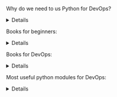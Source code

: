 Why do we need to us Python for DevOps?
<details>
Python with its programming friendly and vast libraries makes automation very easy. That is why it is used in DevOps and has become the de facto language for the automation of the DevOps. 

    - It is a great scripting language used for automation. Many tools such as Saltstack and Ansible are written in Python. 
    - It is also used for complete infrastructure automation and orchestration. To debug and code it is far ahead than Ruby. 
    - It is a very agile programming language and it takes a direct approach to program and simplicity is invaluable to DevOps. 
    - Its vast libraries for DevOps toolsets are preferred when compared to others because of its ease of access and flexibility. 
    - Not only in DevOps, but it is also used in various applications such as Machine Learning, AI, IoT, and Data Science. 
    - Learn DevOps online that covers the principles of DevOps, tools used in DevOps, and Python Programming 

Best way to use python for DevOps
You can do anything in DevOps using python. The main areas are the automation of the DevOps life cycle management using Python. The CI/CD pipeline can be automated using Python. The best ways to use Python for DevOps are as follows,

    - Automate the DevOps life cycle management
    - Automate the infrastructure deployment and configuration management
    - Use Python to modify, configure and automate the tools used in DevOps
    - Use Python for the CI/CD pipeline automation
    - Python as a script can be used for automating the small day to day checking and monitoring tasks 
    - Deploy applications automatically from Dev to QA to Prod environment
    - Ensure that DevOps applications are platform-independent by smart and simple programming using Python.
    - Automate the operational tasks of the sysadmin which is repetitive and periodic.
    - Manage and control the infrastructures using Python programming and using tools
</details>

Books for beginners:
<details>
  
1. A bity of Python

Visit https://github.com/swaroopch/byte-of-python/releases/latest to download a PDF file (best for desktop reading) or an EPUB file (best for devices such as mobile, tablet, ebook readers).

Visit https://github.com/swaroopch/byte-of-python for the raw content (for suggesting corrections, changes, translating, etc.)

Read the book in your native language
If you are interested in reading or contributing translations of this book to other human languages, please see Translations.
</details>

Books for DevOps:
<details>
	
[Python for DevOps](https://www.oreilly.com/library/view/python-for-devops/9781492057680/)

</details>

Most useful python modules for DevOps:
<details>

1. Requests

This module allows you to send HTTP requests. Using this module, we can post or retrieve the data from a Rest API. There are many methods included in this module, like:

GET
POST
PUT
DELETE
All these methods perform particular actions like adding a comment (PUT), retrieving data (GET), or deleting a user field (DELETE).

Example:  r = requests.get(“url”,auth=('username', 'passwd'))

In the above example, we used the request module to get the information from the URL provided. You can get information like status code, JSON data using status code() and json() methods, respectively.

2. Paramiko

The Paramiko module allows users to log in to a virtual machine’s server using automation scripts. It enables the users to perform ad-hoc commands by using SSH client. All commands get executed in the connected remote machines.

Example - ssh = paramiko.SSHClient()
          ssh.set_missing_host_key_policy(paramiko.AutoAddPolicy())
          ssh.connect(ip, username=user, password=passwd)
          stdin, stdout, stderr = ssh.exec_command("command")
          out = stdout.readlines()

In this example, we connected to a server using its I.P., username, and password. ‘stdin’ stores the input passed, ‘stdout’ stores the output obtained, and ‘stderr’ stores the error occurred.

3. Pandas

Pandas module is for data manipulation. It is the most useful module for data science engineers. But in DevOps, Pandas helps to store the massive dump of data into CSV or Excel files within seconds.

Example - pandas.read_json("file.json").to_excel("output.xlsx")

In the above example, we used the read_json() method to read a JSON file and migrated its data into an Excel file.

4. Selenium

One of the most popular modules used in Python to perform testing and connect to different browsers. By using Selenium, we can hit a URL and perform actions like clicking on a button. We can even use other sub-modules like ‘Pyautogui’ with Selenium for different purposes, like filling some text fields.

Example - from selenium import webdriver
          driver = webdriver.Chrome()
          driver.get("https://www.gspann.com")

In the above example, we have used Chrome WebDriver to access the Chrome browser. If you want to use this module for other browsers, you need to use different WebDrivers accordingly.

5. BeautifulSoup

It is the most useful module in Python for pulling data from HTML and XML files. To parse data from the content in HTML and XML format, we need to create a BeautifulSoup object for it. We can then use the BeautifulSoup methods on the soup object that we created for the URL. We can even apply many filters using the tags on the obtained data content, like soup.find_all(“< tag>”).

Example - URL = “https://www.gspann.com”
          content = urllib2.urlopen(url).read()
          soup = BeautifulSoup(content)

In this example, we are extracting all the content of the page into a soup variable. Using the soup variable, we can obtain the information of a specific tag by methods like find_all.

6. OS

This is the basic module used in python. It performs ad-hoc commands on the base OS, which we are executing. All commands run on the current machine.

Example -  os.system(“dir”)

In the above example, ‘dir’ gives an output of the list of directories. They are many other similar methods like os.remove(), os.rename(), os.close(), etc.

7. JSON

JSON is the syntax for storing data in the form of dictionaries and lists. Python has a built-in module named JSON. Using this module, we can parse the JSON data and even convert the other type of data into JSON format.

Example - 
			x = {
			      [“data”,”stored”]
			    }
			json.dump(x)

In this example, we can observe that x is a dictionary that is holding a list containing elements. We are using the dump function to parse the data.

8. XLWT

This module helps to create an Excel file and store data after customizing it according to the cells. It is a good module to work with Excel files, but it takes more time when compared to the Pandas. This module allows the user to define the logic according to the requirement, like filling data only in a particular cell.

Example - 
			x=Workbook()
			sheet=x.add_sheet()
			sheet.write()

In the above example, we initialized an Excel workbook in a variable and started performing actions like adding a sheet and writing data into that sheet using that variable.

Python helps us in automating repetitive things and it offers a lot of flexibility. It has a small learning curve compared to other programming languages. However, it all depends on how much time and effort a DevOps engineer spends on aptly utilizing its different modules, methods, and frameworks to enable automation. It will be apt to say that Python is core to DevOps automation and mastering this language is necessary to enable DevOps.
</details>
